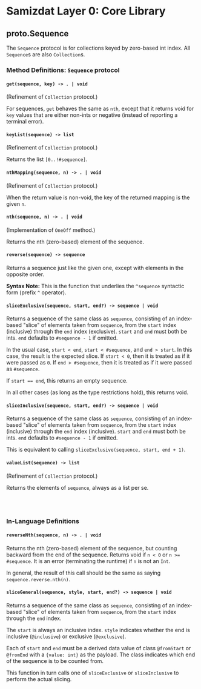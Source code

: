 Samizdat Layer 0: Core Library
==============================

proto.Sequence
--------------

The `Sequence` protocol is for collections keyed by zero-based int index.
All `Sequence`s are also `Collection`s.


### Method Definitions: `Sequence` protocol

#### `get(sequence, key) -> . | void`

(Refinement of `Collection` protocol.)

For sequences, `get` behaves the same as `nth`, except that it returns
void for `key` values that are either non-ints or negative (instead of
reporting a terminal error).

#### `keyList(sequence) -> list`

(Refinement of `Collection` protocol.)

Returns the list `[0..!#sequence]`.

#### `nthMapping(sequence, n) -> . | void`

(Refinement of `Collection` protocol.)

When the return value is non-void, the key of the returned mapping is the
given `n`.

#### `nth(sequence, n) -> . | void`

(Implementation of `OneOff` method.)

Returns the nth (zero-based) element of the sequence.

#### `reverse(sequence) -> sequence`

Returns a sequence just like the given one, except with elements in
the opposite order.

**Syntax Note:** This is the function that underlies the `^sequence`
syntactic form (prefix `^` operator).

#### `sliceExclusive(sequence, start, end?) -> sequence | void`

Returns a sequence of the same class as `sequence`, consisting of an
index-based "slice" of elements taken from `sequence`, from the `start`
index (inclusive) through the `end` index (exclusive). `start` and `end`
must both be ints. `end` defaults to `#sequence - 1` if omitted.

In the usual case, `start < end`, `start < #sequence`, and `end > start`.
In this case, the result is the expected slice. If `start < 0`, then it is
treated as if it were passed as `0`. If `end > #sequence`, then it is
treated as if it were passed as `#sequence`.

If `start == end`, this returns an empty sequence.

In all other cases (as long as the type restrictions hold), this returns void.

#### `sliceInclusive(sequence, start, end?) -> sequence | void`

Returns a sequence of the same class as `sequence`, consisting of an
index-based "slice" of elements taken from `sequence`, from the `start`
index (inclusive) through the `end` index (inclusive). `start` and `end`
must both be ints. `end` defaults to `#sequence - 1` if omitted.

This is equivalent to calling `sliceExclusive(sequence, start, end + 1)`.

#### `valueList(sequence) -> list`

(Refinement of `Collection` protocol.)

Returns the elements of `sequence`, always as a list per se.


<br><br>
### In-Language Definitions

#### `reverseNth(sequence, n) -> . | void`

Returns the nth (zero-based) element of the sequence, but counting backward
from the end of the sequence. Returns void if `n < 0` or `n >= #sequence`.
It is an error (terminating the runtime) if `n` is not an `Int`.

In general, the result of this call should be the same as saying
`sequence.reverse.nth(n)`.

#### `sliceGeneral(sequence, style, start, end?) -> sequence | void`

Returns a sequence of the same class as `sequence`, consisting of an
index-based "slice" of elements taken from `sequence`, from the `start`
index through the `end` index.

The `start` is always an inclusive index. `style` indicates whether the
end is inclusive (`@inclusive`) or exclusive (`@exclusive`).

Each of `start` and `end` must be a derived data value of class `@fromStart`
or `@fromEnd` with a `{value: int}` as the payload. The class indicates which
end of the sequence is to be counted from.

This function in turn calls one of `sliceExclusive` or `sliceInclusive` to
perform the actual slicing.
